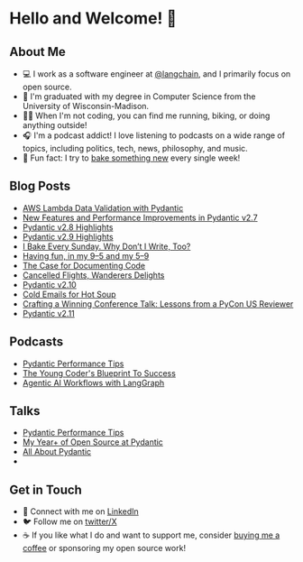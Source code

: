 # Hello and Welcome! 🚀

## About Me

- 💻 I work as a software engineer at [@langchain](https://www.langchain.com/), and I primarily focus on open source.
- 🦡 I'm graduated with my degree in Computer Science from the University of Wisconsin-Madison.
- 🏃‍♀️ When I'm not coding, you can find me running, biking, or doing anything outside!
- 🎧 I'm a podcast addict! I love listening to podcasts on a wide range of topics, including politics, tech, news, philosophy, and music.
- 🥐 Fun fact: I try to [bake something new](https://medium.com/@sydneymarierunkle/i-bake-every-sunday-why-dont-i-write-too-35c81c9fb2b0) every single week!

## Blog Posts

- [AWS Lambda Data Validation with Pydantic](https://blog.pydantic.dev/blog/2024/04/04/lambda-intro/)
- [New Features and Performance Improvements in Pydantic v2.7](https://blog.pydantic.dev/blog/2024/04/11/2-7-release/)
- [Pydantic v2.8 Highlights](https://pydantic.dev/articles/pydantic-v2-8-release)
- [Pydantic v2.9 Highlights](https://pydantic.dev/articles/pydantic-v2-9-release)
- [I Bake Every Sunday. Why Don’t I Write, Too?](https://medium.com/@sydneymarierunkle/i-bake-every-sunday-why-dont-i-write-too-35c81c9fb2b0)
- [Having fun, in my 9–5 and my 5–9](https://medium.com/@sydneymarierunkle/having-fun-in-my-9-5-and-my-5-9-755a5733d33b)
- [The Case for Documenting Code](https://medium.com/@sydneymarierunkle/the-case-for-documenting-code-a069e15f5cf7)
- [Cancelled Flights, Wanderers Delights](https://medium.com/@sydneymarierunkle/cancelled-flights-wanderers-delights-0cc5eb696908)
- [Pydantic v2.10](https://pydantic.dev/articles/pydantic-v2-10-release)
- [Cold Emails for Hot Soup](https://medium.com/p/122f237e4a0a)
- [Crafting a Winning Conference Talk: Lessons from a PyCon US Reviewer](https://medium.com/p/d64333a205ca)
- [Pydantic v2.11](https://pydantic.dev/articles/pydantic-v2-11-release)

## Podcasts

- [Pydantic Performance Tips](https://talkpython.fm/episodes/show/466/pydantic-performance-tips)
- [The Young Coder's Blueprint To Success](https://talkpython.fm/episodes/show/444/the-young-coders-blueprint-to-success)
- [Agentic AI Workflows with LangGraph](https://talkpython.fm/episodes/show/507/agentic-ai-workflows-with-langgraph)

## Talks

- [Pydantic Performance Tips](https://www.youtube.com/watch?v=17ezoB4s7j0&ab_channel=PyConUS)
- [My Year+ of Open Source at Pydantic](https://www.youtube.com/watch?v=c4j5-dNtJkY)
- [All About Pydantic](https://www.youtube.com/watch?v=N3uuFU3my-0)
- 

## Get in Touch

- 🔗 Connect with me on [LinkedIn](https://www.linkedin.com/in/sydney-runkle/)
- 🐦 Follow me on [twitter/X](https://twitter.com/sydneyrunkle)
- ☕ If you like what I do and want to support me, consider [buying me a coffee](https://buymeacoffee.com/sydney.runkle) or sponsoring my open source work!
